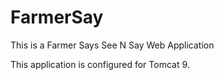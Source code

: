 # FarmerSay
This is a Farmer Says See N Say Web Application

This application is configured for Tomcat 9. 
